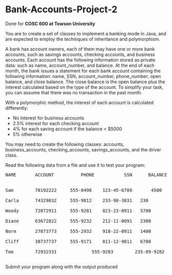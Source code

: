 # Bank-Accounts-Project-2

Done for **COSC 600 at Towson University**

You are to create a set of classes to implement a banking mode in Java, and are expected to employ the techniques of inheritance and polymorphism.

A bank has account owners, each of them may have one or more bank accounts, such as savings accounts, checking accounts, and business accounts. Each account has the following information stored as private data: such as name,  account_number, and balance.  At the end of each month, the bank issues a statement for each bank account containing the following information: name, SSN, account_number, phone_number, open balance, and close balance. The close balance is the open balance plus the interest calculated based on the type of the account. To simplify your task, you can assume that there was no transaction in the past month. 

With a polymorphic method, the interest of each account is calculated differently:
- No interest for business accounts
- 2.5% interest for each checking account 
- 4% for each saving account if the balance  < $5000
- 5% otherwise

You may need to create the following classes: accounts, business_accounts, checking_accounts, savings_accounts, and the driver class.

Read the following data from a file and use it  to test your program:
<pre>
NAME       ACCOUNT	        PHONE	        SSN		 BALANCE	    TYPE<br>

Sam 	   78192222		555-0498	123-45-6789       4500               B<br>
Carla	   74329832		555-9812	233-98-3831	  230                C<br>
Woody	   72872911		555-9281	823-23-0911	  5700               S<br>
Diane	   63672822		555-9232	212-11-0091	  2300               S<br>
Norm	   27873773		555-2932	918-22-0911	  1400               C<br>
Cliff	   38737737		555-9171	811-12-9811	  6700               S<br>
Tom        72932331             555-9283        235-09-9282       7800               C<br>
</pre>
Submit your program along with the output produced
